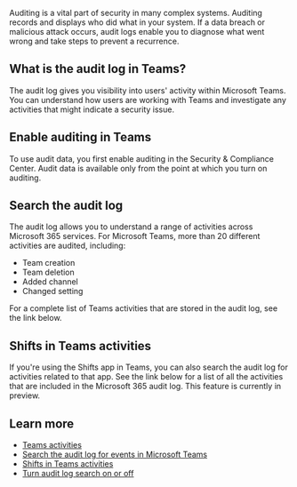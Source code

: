 Auditing is a vital part of security in many complex systems. Auditing records and displays who did what in your system. If a data breach or malicious attack occurs, audit logs enable you to diagnose what went wrong and take steps to prevent a recurrence.

## What is the audit log in Teams?

The audit log gives you visibility into users' activity within Microsoft Teams. You can understand how users are working with Teams and investigate any activities that might indicate a security issue.

## Enable auditing in Teams

To use audit data, you first enable auditing in the Security & Compliance Center. Audit data is available only from the point at which you turn on auditing.

## Search the audit log

The audit log allows you to understand a range of activities across Microsoft 365 services. For Microsoft Teams, more than 20 different activities are audited, including:

- Team creation
- Team deletion
- Added channel
- Changed setting

For a complete list of Teams activities that are stored in the audit log, see the link below.

## Shifts in Teams activities

If you're using the Shifts app in Teams, you can also search the audit log for activities related to that app. See the link below for a list of all the activities that are included in the Microsoft 365 audit log. This feature is currently in preview.

## Learn more

- [Teams activities](https://docs.microsoft.com/microsoftteams/audit-log-events)
- [Search the audit log for events in Microsoft Teams](https://docs.microsoft.com/microsoftteams/audit-log-events)
- [Shifts in Teams activities](https://docs.microsoft.com/microsoftteams/audit-log-events)
- [Turn audit log search on or off](https://docs.microsoft.com/microsoft-365/compliance/turn-audit-log-search-on-or-off)
